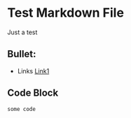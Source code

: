 # Test Markdown File

Just a test

## Bullet:

* Links [Link1](https://example.com)

## Code Block

```
some code
```
